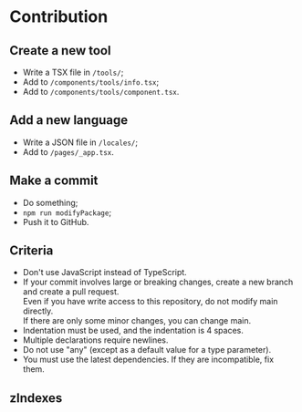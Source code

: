 # Contribution

## Create a new tool

- Write a TSX file in `/tools/`;
- Add to `/components/tools/info.tsx`;
- Add to `/components/tools/component.tsx`.

## Add a new language

- Write a JSON file in `/locales/`;
- Add to `/pages/_app.tsx`.

## Make a commit

- Do something;
- `npm run modifyPackage`;
- Push it to GitHub.

## Criteria

- Don't use JavaScript instead of TypeScript.
- If your commit involves large or breaking changes, create a new branch and create a pull request.  
  Even if you have write access to this repository, do not modify main directly.  
  If there are only some minor changes, you can change main.
- Indentation must be used, and the indentation is 4 spaces.
- Multiple declarations require newlines.
- Do not use "any" (except as a default value for a type parameter).
- You must use the latest dependencies. If they are incompatible, fix them.

## zIndexes
